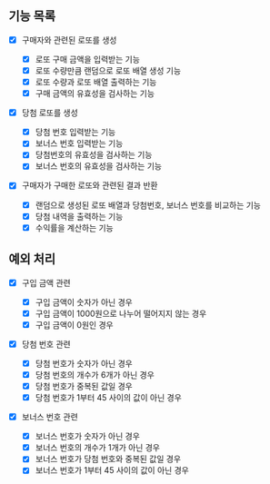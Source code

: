 ## 기능 목록

- [x] 구매자와 관련된 로또를 생성

  - [x] 로또 구매 금액을 입력받는 기능
  - [x] 로또 수량만큼 랜덤으로 로또 배열 생성 기능
  - [x] 로또 수량과 로또 배열 출력하는 기능
  - [x] 구매 금액의 유효성을 검사하는 기능

- [x] 당첨 로또를 생성

  - [x] 당첨 번호 입력받는 기능
  - [x] 보너스 번호 입력받는 기능
  - [x] 당첨번호의 유효성을 검사하는 기능
  - [x] 보너스 번호의 유효성을 검사하는 기능

- [x] 구매자가 구매한 로또와 관련된 결과 반환

  - [x] 랜덤으로 생성된 로또 배열과 당첨번호, 보너스 번호를 비교하는 기능
  - [x] 당첨 내역을 출력하는 기능
  - [x] 수익률을 계산하는 기능

## 예외 처리

- [x] 구입 금액 관련

  - [x] 구입 금액이 숫자가 아닌 경우
  - [x] 구입 금액이 1000원으로 나누어 떨어지지 않는 경우
  - [x] 구입 금액이 0원인 경우

- [x] 당첨 번호 관련

  - [x] 당첨 번호가 숫자가 아닌 경우
  - [x] 당첨 번호의 개수가 6개가 아닌 경우
  - [x] 당첨 번호가 중복된 값일 경우
  - [x] 당첨 번호가 1부터 45 사이의 값이 아닌 경우

- [x] 보너스 번호 관련

  - [x] 보너스 번호가 숫자가 아닌 경우
  - [x] 보너스 번호의 개수가 1개가 아닌 경우
  - [x] 보너스 번호가 당첨 번호와 중복된 값일 경우
  - [x] 보너스 번호가 1부터 45 사이의 값이 아닌 경우
